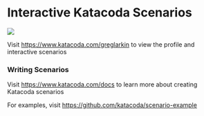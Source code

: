 # Interactive Katacoda Scenarios

[![](http://shields.katacoda.com/katacoda/greglarkin/count.svg)](https://www.katacoda.com/greglarkin "Get your profile on Katacoda.com")

Visit https://www.katacoda.com/greglarkin to view the profile and interactive scenarios

### Writing Scenarios
Visit https://www.katacoda.com/docs to learn more about creating Katacoda scenarios

For examples, visit https://github.com/katacoda/scenario-example

